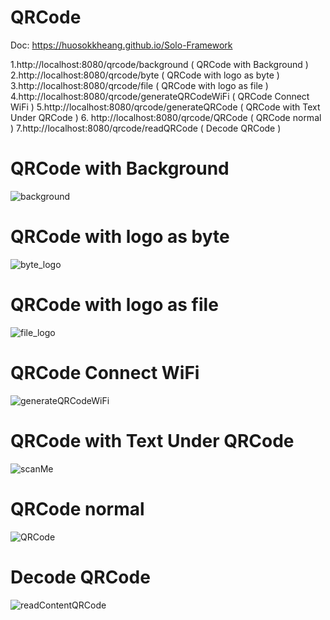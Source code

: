 # QRCode

Doc: https://huosokkheang.github.io/Solo-Framework

1.http://localhost:8080/qrcode/background ( QRCode with Background )
2.http://localhost:8080/qrcode/byte ( QRCode with logo as byte )
3.http://localhost:8080/qrcode/file ( QRCode with logo as file )
4.http://localhost:8080/qrcode/generateQRCodeWiFi ( QRCode Connect WiFi )
5.http://localhost:8080/qrcode/generateQRCode ( QRCode with Text Under QRCode )
6. http://localhost:8080/qrcode/QRCode ( QRCode normal )
7.http://localhost:8080/qrcode/readQRCode ( Decode QRCode )

# QRCode with Background
![background](https://github.com/user-attachments/assets/abe40947-1ee1-427f-939b-6416801f5e41)

# QRCode with logo as byte
![byte_logo](https://github.com/user-attachments/assets/cee4428b-7bec-422d-b811-4bb1bbf7d113)

# QRCode with logo as file
![file_logo](https://github.com/user-attachments/assets/d65bcbb7-f9db-4149-9514-9dda40a3e12e)

# QRCode Connect WiFi
![generateQRCodeWiFi](https://github.com/user-attachments/assets/936f9588-734d-47c3-a178-fb0d8a5a89af)

# QRCode with Text Under QRCode
![scanMe](https://github.com/user-attachments/assets/84890871-14ac-42ba-a00a-00b49164834f)

# QRCode normal
![QRCode](https://github.com/user-attachments/assets/6da42576-cf3e-47a1-997d-1d7b86cf7e99)

# Decode QRCode
![readContentQRCode](https://github.com/user-attachments/assets/964b8944-e309-412c-9763-999657754483)
